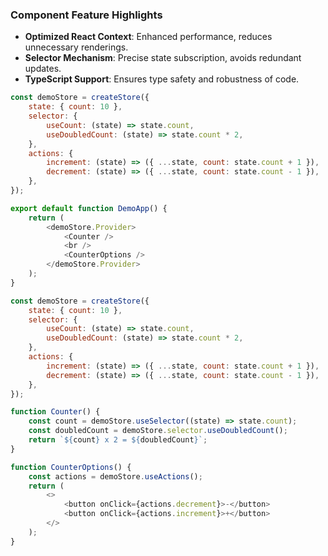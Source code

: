 ### Component Feature Highlights

- **Optimized React Context**: Enhanced performance, reduces unnecessary renderings.
- **Selector Mechanism**: Precise state subscription, avoids redundant updates.
- **TypeScript Support**: Ensures type safety and robustness of code.

```javascript
const demoStore = createStore({
    state: { count: 10 },
    selector: {
        useCount: (state) => state.count,
        useDoubledCount: (state) => state.count * 2,
    },
    actions: {
        increment: (state) => ({ ...state, count: state.count + 1 }),
        decrement: (state) => ({ ...state, count: state.count - 1 }),
    },
});
```

```javascript
export default function DemoApp() {
    return (
        <demoStore.Provider>
            <Counter />
            <br />
            <CounterOptions />
        </demoStore.Provider>
    );
}
```

```javascript
const demoStore = createStore({
    state: { count: 10 },
    selector: {
        useCount: (state) => state.count,
        useDoubledCount: (state) => state.count * 2,
    },
    actions: {
        increment: (state) => ({ ...state, count: state.count + 1 }),
        decrement: (state) => ({ ...state, count: state.count - 1 }),
    },
});

function Counter() {
    const count = demoStore.useSelector((state) => state.count);
    const doubledCount = demoStore.selector.useDoubledCount();
    return `${count} x 2 = ${doubledCount}`;
}

function CounterOptions() {
    const actions = demoStore.useActions();
    return (
        <>
            <button onClick={actions.decrement}>-</button>
            <button onClick={actions.increment}>+</button>
        </>
    );
}
```
